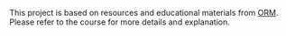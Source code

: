 This project is based on resources and educational materials from [ORM](https://www.youtube.com/playlist?list=PLYpJKvLDuJhhUz5xvb6qSVkc7-qMQMrzI).
Please refer to the course for more details and explanation.

